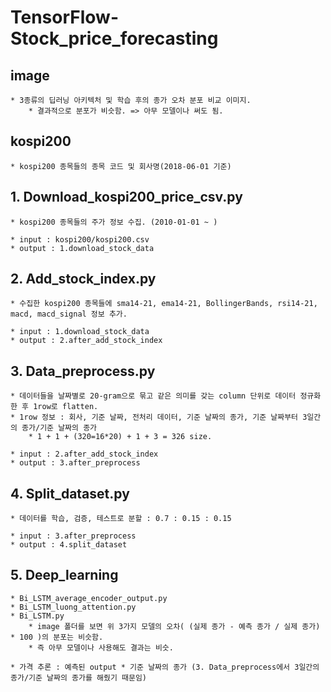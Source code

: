 # TensorFlow-Stock_price_forecasting

## image
    * 3종류의 딥러닝 아키텍처 및 학습 후의 종가 오차 분포 비교 이미지.
        * 결과적으로 분포가 비슷함. => 아무 모델이나 써도 됨.

## kospi200
    * kospi200 종목들의 종목 코드 및 회사명(2018-06-01 기준)

## 1. Download_kospi200_price_csv.py
    * kospi200 종목들의 주가 정보 수집. (2010-01-01 ~ )

    * input : kospi200/kospi200.csv
    * output : 1.download_stock_data
    
## 2. Add_stock_index.py
    * 수집한 kospi200 종목들에 sma14-21, ema14-21, BollingerBands, rsi14-21, macd, macd_signal 정보 추가.

    * input : 1.download_stock_data
    * output : 2.after_add_stock_index  
    
## 3. Data_preprocess.py
    * 데이터들을 날짜별로 20-gram으로 묶고 같은 의미를 갖는 column 단위로 데이터 정규화한 후 1row로 flatten.
    * 1row 정보 : 회사, 기준 날짜, 전처리 데이터, 기준 날짜의 종가, 기준 날짜부터 3일간의 종가/기준 날짜의 종가
        * 1 + 1 + (320=16*20) + 1 + 3 = 326 size.

    * input : 2.after_add_stock_index
    * output : 3.after_preprocess
    
## 4. Split_dataset.py    
    * 데이터를 학습, 검증, 테스트로 분할 : 0.7 : 0.15 : 0.15

    * input : 3.after_preprocess
    * output : 4.split_dataset

## 5. Deep_learning
    * Bi_LSTM_average_encoder_output.py  
    * Bi_LSTM_luong_attention.py
    * Bi_LSTM.py
        * image 폴더를 보면 위 3가지 모델의 오차( (실제 종가 - 예측 종가 / 실제 종가) * 100 )의 분포는 비슷함.
        * 즉 아무 모델이나 사용해도 결과는 비슷.

    * 가격 추론 : 예측된 output * 기준 날짜의 종가 (3. Data_preprocess에서 3일간의 종가/기준 날짜의 종가를 해줬기 때문임)